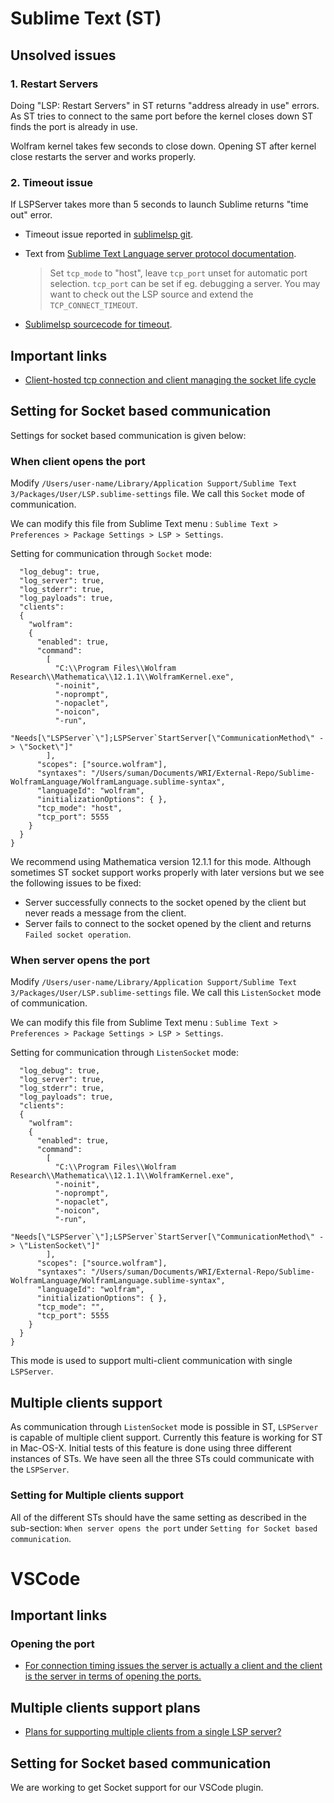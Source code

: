
# Sublime Text (ST)

## Unsolved issues

### 1. Restart Servers

Doing "LSP: Restart Servers" in ST returns "address already in use" errors. As ST tries to connect to the same port before the kernel closes down ST finds the port is already in use. 

Wolfram kernel takes few seconds to close down. Opening ST after kernel close restarts the server and works properly.

### 2. Timeout issue

If LSPServer takes more than 5 seconds to launch Sublime returns "time out" error.

* Timeout issue reported in [sublimelsp git](https://github.com/sublimelsp/LSP/issues/622).

* Text from [Sublime Text Language server protocol documentation](https://lsp.readthedocs.io/en/latest/).

    > Set ```tcp_mode``` to "host", leave ```tcp_port``` unset for automatic port selection. ```tcp_port``` can be set if eg. debugging a server. You may want to check out the LSP source and extend the ```TCP_CONNECT_TIMEOUT```.

* [Sublimelsp sourcecode for timeout](https://github.com/sublimelsp/LSP/blob/master/plugin/core/transports.py#L18).

## Important links
* [Client-hosted tcp connection and client managing the socket life cycle](https://github.com/sublimelsp/LSP/issues/513)

## Setting for Socket based communication
Settings for socket based communication is given below:

### When client opens the port

Modify ```/Users/user-name/Library/Application Support/Sublime Text 3/Packages/User/LSP.sublime-settings``` file. We call this ```Socket``` mode of communication.

We can modify this file from Sublime Text menu : ```Sublime Text > Preferences > Package Settings > LSP > Settings```.

Setting for communication through ```Socket``` mode:

```{
  "log_debug": true,
  "log_server": true,
  "log_stderr": true,
  "log_payloads": true,
  "clients":
  {
    "wolfram":
    {
      "enabled": true,
      "command":
        [
          "C:\\Program Files\\Wolfram Research\\Mathematica\\12.1.1\\WolframKernel.exe",
          "-noinit",
          "-noprompt",
          "-nopaclet",
          "-noicon",
          "-run",
          "Needs[\"LSPServer`\"];LSPServer`StartServer[\"CommunicationMethod\" -> \"Socket\"]"
        ],
      "scopes": ["source.wolfram"],
      "syntaxes": "/Users/suman/Documents/WRI/External-Repo/Sublime-WolframLanguage/WolframLanguage.sublime-syntax",
      "languageId": "wolfram",
      "initializationOptions": { },
      "tcp_mode": "host",
      "tcp_port": 5555
    }
  }
}
```
We recommend using Mathematica version 12.1.1 for this mode. Although sometimes ST socket support works properly with later versions but we see the following issues to be fixed: 

* Server successfully connects to the socket opened by the client but never reads a message from the client.
* Server fails to connect to the socket opened by the client and returns ```Failed socket operation```.


### When server opens the port

Modify ```/Users/user-name/Library/Application Support/Sublime Text 3/Packages/User/LSP.sublime-settings``` file. We call this ```ListenSocket``` mode of communication.

We can modify this file from Sublime Text menu : ```Sublime Text > Preferences > Package Settings > LSP > Settings```.

Setting for communication through ```ListenSocket``` mode:

```{
  "log_debug": true,
  "log_server": true,
  "log_stderr": true,
  "log_payloads": true,
  "clients":
  {
    "wolfram":
    {
      "enabled": true,
      "command":
        [
          "C:\\Program Files\\Wolfram Research\\Mathematica\\12.1.1\\WolframKernel.exe",
          "-noinit",
          "-noprompt",
          "-nopaclet",
          "-noicon",
          "-run",
          "Needs[\"LSPServer`\"];LSPServer`StartServer[\"CommunicationMethod\" -> \"ListenSocket\"]"
        ],
      "scopes": ["source.wolfram"],
      "syntaxes": "/Users/suman/Documents/WRI/External-Repo/Sublime-WolframLanguage/WolframLanguage.sublime-syntax",
      "languageId": "wolfram",
      "initializationOptions": { },
      "tcp_mode": "",
      "tcp_port": 5555
    }
  }
}
```
This mode is used to support multi-client communication with single ```LSPServer```.

## Multiple clients support
As communication through ```ListenSocket``` mode is possible in ST, ```LSPServer``` is capable of multiple client support. Currently this feature is working for ST in Mac-OS-X. Initial tests of this feature is done using three different instances of STs. We have seen all the three STs could communicate with the ```LSPServer```.

### Setting for Multiple clients support

All of the different STs should have the same setting as described in the sub-section: ```When server opens the port``` under ```Setting for Socket based communication```.

# VSCode

## Important links

### Opening the port
* [For connection timing issues the server is actually a client and the client is the server in terms of opening the ports.](https://github.com/microsoft/language-server-protocol/issues/604)


## Multiple clients support plans

* [Plans for supporting multiple clients from a single LSP server?](https://github.com/microsoft/language-server-protocol/issues/1160)

## Setting for Socket based communication
We are working to get Socket support for our VSCode plugin. 

